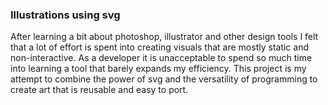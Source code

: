 ### Illustrations using svg

  After learning a bit about photoshop, illustrator and other design tools I felt that a lot of effort is spent into creating visuals that are mostly static and non-interactive. As a developer it is unacceptable to spend so much time into learning a tool that barely expands my efficiency. 
  This project is my attempt to combine the power of svg and the versatility of programming to create art that is reusable and easy to port.
